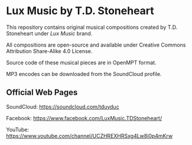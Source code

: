 # Lux Music by T.D. Stoneheart

This repository contains original musical compositions created by T.D. Stoneheart under _Lux Music_ brand.

All compositions are open-source and available under Creative Commons Attribution Share-Alike 4.0 License.

Source code of these musical pieces are in OpenMPT format.

MP3 encodes can be downloaded from the SoundCloud profile.

## Official Web Pages

SoundCloud: https://soundcloud.com/tduyduc

Facebook: https://www.facebook.com/LuxMusic.TDStoneheart/

YouTube: https://www.youtube.com/channel/UCZHREXHRSxg4Lw8i0p4mKrw
